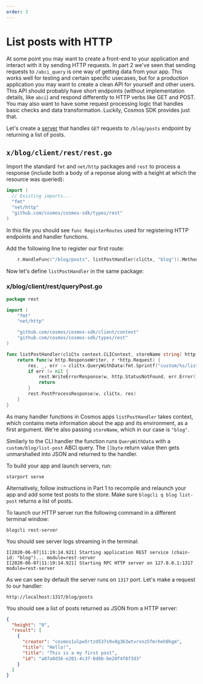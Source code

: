 ```yaml
---
order: 3
---
```


# List posts with HTTP

At some point you may want to create a front-end to your application and interact with it by sending HTTP requests. In part 2 we've seen that sending requests to `/abci_query` is one way of getting data from your app. This works well for testing and certain specific usecases, but for a production application you may want to create a clean API for yourself and other users. This API should probably have short endpoints (without implementation details, like `abci`) and respond differently to HTTP verbs like GET and POST. You may also want to have some request processing logic that handles basic checks and data transformation. Luckily, Cosmos SDK provides just that.

Let's create a [server](https://docs.cosmos.network/master/building-modules/module-interfaces.html#rest) that handles `GET` requests to `/blog/posts` endpoint by returning a list of posts.

## `x/blog/client/rest/rest.go`

Import the standard `fmt` and `net/http` packages and `rest` to process a response (include both a body of a reponse along with a height at which the resource was queried):

```go
import (
  // Existing imports...
  "fmt"
  "net/http"
  "github.com/cosmos/cosmos-sdk/types/rest"
)
```

In this file you should see `func RegisterRoutes` used for registering HTTP endpoints and handler functions.

Add the following line to register our first route:

```go
	r.HandleFunc("/blog/posts", listPostHandler(cliCtx, "blog")).Methods("GET")
```

Now let's define `listPostHandler` in the same package:

### x/blog/client/rest/queryPost.go

```go
package rest

import (
	"fmt"
	"net/http"

	"github.com/cosmos/cosmos-sdk/client/context"
	"github.com/cosmos/cosmos-sdk/types/rest"
)

func listPostHandler(cliCtx context.CLIContext, storeName string) http.HandlerFunc {
	return func(w http.ResponseWriter, r *http.Request) {
		res, _, err := cliCtx.QueryWithData(fmt.Sprintf("custom/%s/list-post", storeName), nil)
		if err != nil {
			rest.WriteErrorResponse(w, http.StatusNotFound, err.Error())
			return
		}
		rest.PostProcessResponse(w, cliCtx, res)
	}
}
```

As many handler functions in Cosmos apps `listPostHandler` takes context, which contains meta information about the app and its environment, as a first argument. We're also passing `storeName`, which in our case is `"blog"`.

Similarly to the CLI handler the function runs `QueryWithData` with a `custom/blog/list-post` ABCI query. The `[]byte` return value then gets unmarshalled into JSON and returned to the handler.

To build your app and launch servers, run:

```
starport serve
```

Alternatively, follow instructions in Part 1 to recompile and relaunch your app and add some test posts to the store. Make sure `blogcli q blog list-post` returns a list of posts.

To launch our HTTP server run the following command in a different terminal window:

```
blogcli rest-server
```

You should see server logs streaming in the terminal:

```
I[2020-06-07|11:19:14.921] Starting application REST service (chain-id: "blog")... module=rest-server
I[2020-06-07|11:19:14.921] Starting RPC HTTP server on 127.0.0.1:1317   module=rest-server
```

As we can see by default the server runs on `1317` port. Let's make a request to our handler:

```
http://localhost:1317/blog/posts
```

You should see a list of posts returned as JSON from a HTTP server:

```json
{
  "height": "0",
  "result": [
    {
      "creator": "cosmos1ulpw5rtzd537s9v8g363wtvrxnz5fmrheh8hgm",
      "title": "Hello!",
      "title": "This is a my first post",
      "id": "a07a0d36-e201-4c37-8d6b-be20f4f8f3d3"
    }
  ]
}
```
